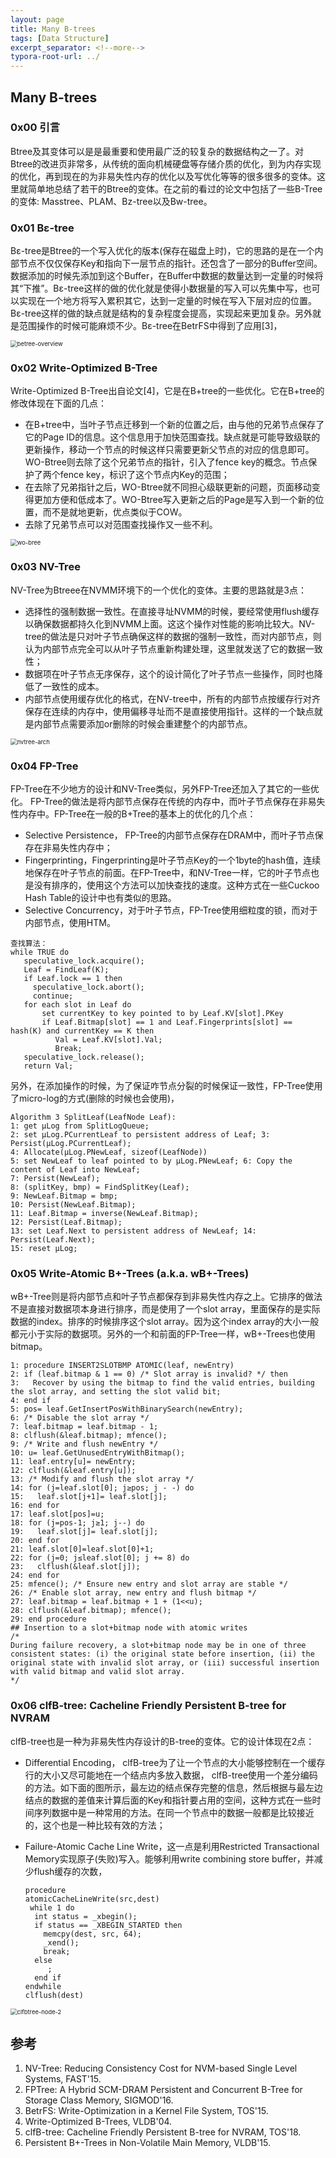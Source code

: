 ```yaml
---
layout: page
title: Many B-trees
tags: [Data Structure]
excerpt_separator: <!--more-->
typora-root-url: ../
---
```


## Many B-trees

### 0x00 引言

 Btree及其变体可以是是最重要和使用最广泛的较复杂的数据结构之一了。对Btree的改进页非常多，从传统的面向机械硬盘等存储介质的优化，到为内存实现的优化，再到现在的为非易失性内存的优化以及写优化等等的很多很多的变体。这里就简单地总结了若干的Btree的变体。在之前的看过的论文中包括了一些B-Tree的变体: Masstree、PLAM、Bz-tree以及Bw-tree。

### 0x01 Bε-tree

 Bε-tree是Btree的一个写入优化的版本(保存在磁盘上时)，它的思路的是在一个内部节点不仅仅保存Key和指向下一层节点的指针。还包含了一部分的Buffer空间。数据添加的时候先添加到这个Buffer，在Buffer中数据的数量达到一定量的时候将其“下推”。Bε-tree这样的做的优化就是使得小数据量的写入可以先集中写，也可以实现在一个地方将写入累积其它，达到一定量的时候在写入下层对应的位置。 Bε-tree这样的做的缺点就是结构的复杂程度会提高，实现起来更加复杂。另外就是范围操作的时候可能麻烦不少。Bε-tree在BetrFS中得到了应用[3]，

<img src="/assets/img/betree-overview.png" alt="betree-overview" style="zoom:67%;" />

### 0x02 Write-Optimized B-Tree

  Write-Optimized B-Tree出自论文[4]，它是在B+tree的一些优化。它在B+tree的修改体现在下面的几点：

* 在B+tree中，当叶子节点迁移到一个新的位置之后，由与他的兄弟节点保存了它的Page ID的信息。这个信息用于加快范围查找。缺点就是可能导致级联的更新操作，移动一个节点的时候这样只需要更新父节点的对应的信息即可。WO-Btree则去除了这个兄弟节点的指针，引入了fence key的概念。节点保护了两个fence key，标识了这个节点内Key的范围；
* 在去除了兄弟指针之后，WO-Btree就不同担心级联更新的问题，页面移动变得更加方便和低成本了。WO-Btree写入更新之后的Page是写入到一个新的位置，而不是就地更新，优点类似于COW。
* 去除了兄弟节点可以对范围查找操作又一些不利。

<img src="/assets/img/wo-bree.png" alt="wo-bree" style="zoom:67%;" />

### 0x03 NV-Tree

  NV-Tree为Btreee在NVMM环境下的一个优化的变体。主要的思路就是3点：

* 选择性的强制数据一致性。在直接寻址NVMM的时候，要经常使用flush缓存以确保数据都持久化到NVMM上面。这这个操作对性能的影响比较大。NV-tree的做法是只对叶子节点确保这样的数据的强制一致性，而对内部节点，则认为内部节点完全可以从叶子节点重新构建处理，这里就发送了它的数据一致性；
* 数据项在叶子节点无序保存，这个的设计简化了叶子节点一些操作，同时也降低了一致性的成本。
* 内部节点使用缓存优化的格式，在NV-tree中，所有的内部节点按缓存行对齐保存在连续的内存中，使用偏移寻址而不是直接使用指针。这样的一个缺点就是内部节点需要添加or删除的时候会重建整个的内部节点。

<img src="/assets/img/nvtree-arch.png" alt="nvtree-arch" style="zoom:67%;" />

### 0x04 FP-Tree

  FP-Tree在不少地方的设计和NV-Tree类似，另外FP-Tree还加入了其它的一些优化。 FP-Tree的做法是将内部节点保存在传统的内存中，而叶子节点保存在非易失性内存中。FP-Tree在一般的B+Tree的基本上的优化的几个点：

*  Selective Persistence， FP-Tree的内部节点保存在DRAM中，而叶子节点保存在非易失性内存中；
* Fingerprinting，Fingerprinting是叶子节点Key的一个1byte的hash值，连续地保存在叶子节点的前面。在FP-Tree中，和NV-Tree一样，它的叶子节点也是没有排序的，使用这个方法可以加快查找的速度。这种方式在一些Cuckoo Hash Table的设计中也有类似的思路。
* Selective Concurrency，对于叶子节点，FP-Tree使用细粒度的锁，而对于内部节点，使用HTM。

```
查找算法：
while TRUE do 
   speculative_lock.acquire(); 
   Leaf = FindLeaf(K);
   if Leaf.lock == 1 then
     speculative_lock.abort();
     continue;
   for each slot in Leaf do
       set currentKey to key pointed to by Leaf.KV[slot].PKey
       if Leaf.Bitmap[slot] == 1 and Leaf.Fingerprints[slot] == hash(K) and currentKey == K then
          Val = Leaf.KV[slot].Val;
          Break; 
   speculative_lock.release(); 
   return Val;
```

 另外，在添加操作的时候，为了保证咋节点分裂的时候保证一致性，FP-Tree使用了micro-log的方式(删除的时候也会使用)，

```
Algorithm 3 SplitLeaf(LeafNode Leaf):
1: get μLog from SplitLogQueue;
2: set μLog.PCurrentLeaf to persistent address of Leaf; 3: Persist(μLog.PCurrentLeaf);
4: Allocate(μLog.PNewLeaf, sizeof(LeafNode))
5: set NewLeaf to leaf pointed to by μLog.PNewLeaf; 6: Copy the content of Leaf into NewLeaf;
7: Persist(NewLeaf);
8: (splitKey, bmp) = FindSplitKey(Leaf);
9: NewLeaf.Bitmap = bmp;
10: Persist(NewLeaf.Bitmap);
11: Leaf.Bitmap = inverse(NewLeaf.Bitmap);
12: Persist(Leaf.Bitmap);
13: set Leaf.Next to persistent address of NewLeaf; 14: Persist(Leaf.Next);
15: reset μLog;
```

### 0x05 Write-Atomic B+-Trees (a.k.a. wB+-Trees)

  wB+-Tree则是将内部节点和叶子节点都保存到非易失性内存之上。它排序的做法不是直接对数据项本身进行排序，而是使用了一个slot array，里面保存的是实际数据的index。排序的时候排序这个slot array。因为这个index array的大小一般都元小于实际的数据项。另外的一个和前面的FP-Tree一样，wB+-Trees也使用bitmap。

```
1: procedure INSERT2SLOTBMP ATOMIC(leaf, newEntry)
2: if (leaf.bitmap & 1 == 0) /* Slot array is invalid? */ then
3:   Recover by using the bitmap to find the valid entries, building the slot array, and setting the slot valid bit;
4: end if
5: pos= leaf.GetInsertPosWithBinarySearch(newEntry);
6: /* Disable the slot array */
7: leaf.bitmap = leaf.bitmap - 1;
8: clflush(&leaf.bitmap); mfence();
9: /* Write and flush newEntry */
10: u= leaf.GetUnusedEntryWithBitmap();
11: leaf.entry[u]= newEntry;
12: clflush(&leaf.entry[u]);
13: /* Modify and flush the slot array */
14: for (j=leaf.slot[0]; j≥pos; j - -) do
15:   leaf.slot[j+1]= leaf.slot[j];
16: end for
17: leaf.slot[pos]=u;
18: for (j=pos-1; j≥1; j--) do
19:   leaf.slot[j]= leaf.slot[j];
20: end for
21: leaf.slot[0]=leaf.slot[0]+1;
22: for (j=0; j≤leaf.slot[0]; j += 8) do
23:   clflush(&leaf.slot[j]);
24: end for
25: mfence(); /* Ensure new entry and slot array are stable */
26: /* Enable slot array, new entry and flush bitmap */
27: leaf.bitmap = leaf.bitmap + 1 + (1<<u);
28: clflush(&leaf.bitmap); mfence();
29: end procedure
## Insertion to a slot+bitmap node with atomic writes
/*
During failure recovery, a slot+bitmap node may be in one of three consistent states: (i) the original state before insertion, (ii) the original state with invalid slot array, or (iii) successful insertion with valid bitmap and valid slot array.
*/
```

### 0x06 clfB-tree: Cacheline Friendly Persistent B-tree for NVRAM

  clfB-tree也是一种为非易失性内存设计的B-tree的变体。它的设计体现在2点：

* Differential Encoding， clfB-tree为了让一个节点的大小能够控制在一个缓存行的大小又尽可能地在一个结点内多放入数据， clfB-tree使用一个差分编码的方法。如下面的图所示，最左边的结点保存完整的信息，然后根据与最左边结点的数据的差值来计算后面的Key和指针要占用的空间，这种方式在一些时间序列数据中是一种常用的方法。在同一个节点中的数据一般都是比较接近的，这个也是一种比较有效的方法；

* Failure-Atomic Cache Line Write，这一点是利用Restricted Transactional Memory实现原子(失败)写入。能够利用write combining store buffer，并减少flush缓存的次数，

  ```
  procedure
  atomicCacheLineWrite(src,dest)
   while 1 do
    int status = _xbegin();
    if status == _XBEGIN_STARTED then
      memcpy(dest, src, 64); 
      _xend();
      break;
    else
       ;
    end if
  endwhile 
  clflush(dest)
  ```

<img src="/assets/img/clfbtree-node-2.png" alt="clfbtree-node-2" style="zoom: 67%;" />

## 参考

1. NV-Tree: Reducing Consistency Cost for NVM-based Single Level Systems, FAST'15.
2. FPTree: A Hybrid SCM-DRAM Persistent and Concurrent B-Tree for Storage Class Memory, SIGMOD'16.
3. BetrFS: Write-Optimization in a Kernel File System, TOS'15.
4. Write-Optimized B-Trees, VLDB'04.
5. clfB-tree: Cacheline Friendly Persistent B-tree for NVRAM, TOS'18.
6. Persistent B+-Trees in Non-Volatile Main Memory, VLDB'15.